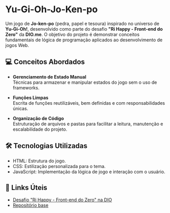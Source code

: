 # Yu-Gi-Oh-Jo-Ken-po

Um jogo de **Jo-ken-po** (pedra, papel e tesoura) inspirado no universo de **Yu-Gi-Oh!**, desenvolvido como parte do desafio **"Ri Happy - Front-end do Zero"** da **DIO.me**. O objetivo do projeto é demonstrar conceitos fundamentais de lógica de programação aplicados ao desenvolvimento de jogos Web.

## 💻 Conceitos Abordados

- **Gerenciamento de Estado Manual**  
  Técnicas para armazenar e manipular estados do jogo sem o uso de frameworks.

- **Funções Limpas**  
  Escrita de funções reutilizáveis, bem definidas e com responsabilidades únicas.

- **Organização de Código**  
  Estruturação de arquivos e pastas para facilitar a leitura, manutenção e escalabilidade do projeto.

## 🛠️ Tecnologias Utilizadas
- HTML: Estrutura do jogo.
- CSS: Estilização personalizada para o tema.
- JavaScript: Implementação da lógica de jogo e interação com o usuário.

## 🔗 Links Úteis
- [Desafio "Ri Happy - Front-end do Zero" na DIO](https://web.dio.me/track/coding-future-front-end-do-zero)
- [Repositório base](https://github.com/digitalinnovationone/js-yugioh-assets)
